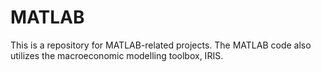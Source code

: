 # MATLAB
This is a repository for MATLAB-related projects. The MATLAB code also utilizes the macroeconomic modelling toolbox, IRIS.
